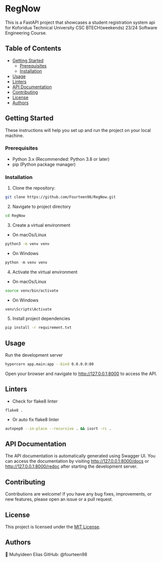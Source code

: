 # RegNow

This is a FastAPI project that showcases a student registration system api for Koforidua Technical University CSC BTECH(weekends) 23/24 Software Engineering Course.

## Table of Contents

- [Getting Started](#getting-started)
  - [Prerequisites](#prerequisites)
  - [Installation](#installation)
- [Usage](#usage)
- [Linters](#linters)
- [API Documentation](#api-documentation)
- [Contributing](#contributing)
- [License](#license)
- [Authors](#authors)

## Getting Started

These instructions will help you set up and run the project on your local machine.

### Prerequisites

- Python 3.x (Recommended: Python 3.8 or later)
- pip (Python package manager)

### Installation

1. Clone the repository:

```bash
git clone https://github.com/Fourteen98/RegNow.git
```
2. Navigate to project directory
```bash
cd RegNow
```
3. Create a virtual environment
- On macOs/Linux
```bash
python3 -m venv venv
```
- On Windows
```powershell
python -m venv venv
```
4. Activate the virtual environment
- On macOs/Linux
```bash
source venv/bin/activate
```
- On Windows
```powershell
venv\Scripts\Activate
```
5. Install project dependencies
```bash
pip install -r requirement.txt
```
## Usage
Run the development server
```bash
hypercorn app.main:app --bind 0.0.0.0:80
```
Open your browser and navigate to http://127.0.0.1:8000 to access the API.

## Linters
- Check for flake8 linter
```
flake8 .
```
- Or auto fix flake8 linter
```bash
autopep8 --in-place --recursive . && isort -rc .
```
## API Documentation
The API documentation is automatically generated using Swagger UI. You can access the documentation by visiting http://127.0.0.1:8000/docs or http://127.0.0.1:8000/redoc after starting the development server.

## Contributing
Contributions are welcome! If you have any bug fixes, improvements, or new features, please open an issue or a pull request.

## License
This project is licensed under the [MIT License](LICENSE).

## Authors
👤 Muhyideen Elias
GitHub: @fourteen98

